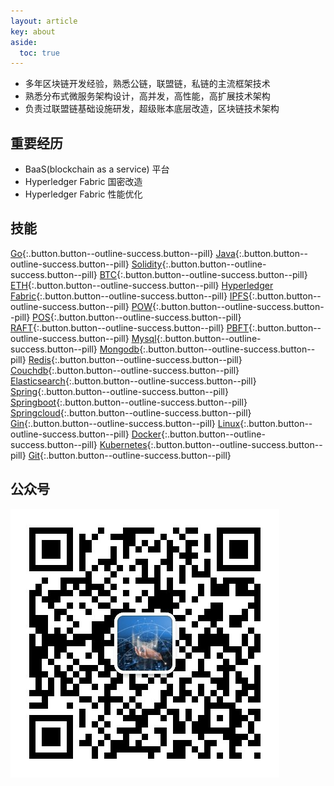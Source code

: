 ```yaml
---
layout: article
key: about
aside:
  toc: true
---
```



* 多年区块链开发经验，熟悉公链，联盟链，私链的主流框架技术  
* 熟悉分布式微服务架构设计，高并发，高性能，高扩展技术架构  
* 负责过联盟链基础设施研发，超级账本底层改造，区块链技术架构  

## 重要经历 
- BaaS(blockchain as a service) 平台
- Hyperledger Fabric 国密改造
- Hyperledger Fabric 性能优化

## 技能

[Go](#){:.button.button--outline-success.button--pill}
[Java](#){:.button.button--outline-success.button--pill}
[Solidity](#){:.button.button--outline-success.button--pill}
[BTC](#){:.button.button--outline-success.button--pill}
[ETH](#){:.button.button--outline-success.button--pill}
[Hyperledger Fabric](#){:.button.button--outline-success.button--pill}
[IPFS](#){:.button.button--outline-success.button--pill}
[POW](#){:.button.button--outline-success.button--pill}
[POS](#){:.button.button--outline-success.button--pill}
[RAFT](#){:.button.button--outline-success.button--pill}
[PBFT](#){:.button.button--outline-success.button--pill}
[Mysql](#){:.button.button--outline-success.button--pill}
[Mongodb](#){:.button.button--outline-success.button--pill}
[Redis](#){:.button.button--outline-success.button--pill}
[Couchdb](#){:.button.button--outline-success.button--pill}
[Elasticsearch](#){:.button.button--outline-success.button--pill}
[Spring](#){:.button.button--outline-success.button--pill}
[Springboot](#){:.button.button--outline-success.button--pill}
[Springcloud](#){:.button.button--outline-success.button--pill}
[Gin](#){:.button.button--outline-success.button--pill}
[Linux](#){:.button.button--outline-success.button--pill}
[Docker](#){:.button.button--outline-success.button--pill}
[Kubernetes](#){:.button.button--outline-success.button--pill}
[Git](#){:.button.button--outline-success.button--pill}


## 公众号
![](assets/images/qrcode.jpg) 
